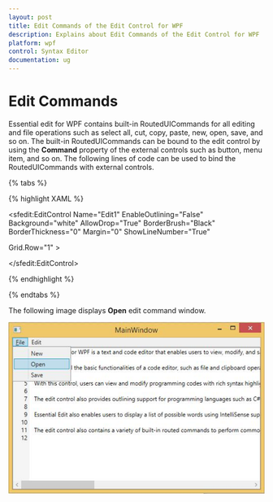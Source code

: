 ```yaml
---
layout: post
title: Edit Commands of the Edit Control for WPF
description: Explains about Edit Commands of the Edit Control for WPF
platform: wpf
control: Syntax Editor
documentation: ug
---
```


# Edit Commands

Essential edit for WPF contains built-in RoutedUICommands for all editing and file operations such as select all, cut, copy, paste, new, open, save, and so on. The built-in RoutedUICommands can be bound to the edit control by using the **Command** property of the external controls such as button, menu item, and so on. The following lines of code can be used to bind the RoutedUICommands with external controls.

{% tabs %}

{% highlight XAML %}

<Menu BorderBrush="LightGray" BorderThickness="0,0,1,2" Grid.ColumnSpan="1">

<MenuItem Header="_File" Background="Transparent" Width="{Binding}" >

<MenuItem Command="{x:Static sfedit:EditCommands.New}" CommandTarget="{Binding ElementName=Edit1}"/>

<MenuItem Command="{x:Static sfedit:EditCommands.Open}" CommandTarget="{Binding ElementName=Edit1}"/>

<MenuItem Command="{x:Static sfedit:EditCommands.Save}" CommandTarget="{Binding ElementName=Edit1}"/>

</MenuItem>

</Menu>

<Border BorderThickness="1" BorderBrush="Gray"  Grid.Row="1" Grid.ColumnSpan="2">

<sfedit:EditControl Name="Edit1" EnableOutlining="False" Background="white" AllowDrop="True" BorderBrush="Black" BorderThickness="0" Margin="0" ShowLineNumber="True"



Grid.Row="1" >

</sfedit:EditControl>

</Border>



{% endhighlight %}

{% endtabs %}


The following image displays **Open** edit command window.

![](Edit-Commands_images/Edit-Commands_img1.jpeg)


